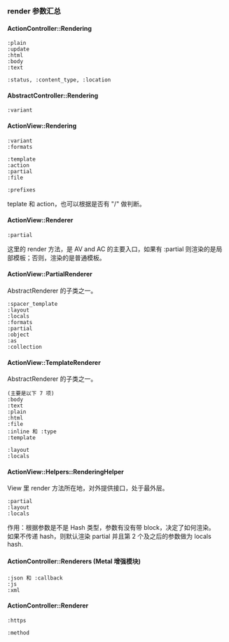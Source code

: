 ### render 参数汇总

#### ActionController::Rendering

```
:plain
:update
:html
:body
:text

:status, :content_type, :location
```

#### AbstractController::Rendering

```
:variant
```

#### ActionView::Rendering

```
:variant
:formats

:template
:action
:partial
:file

:prefixes
```

teplate 和 action，也可以根据是否有 "/" 做判断。

#### ActionView::Renderer

```
:partial
```

这里的 render 方法，是 AV and AC 的主要入口，如果有 :partial 则渲染的是局部模板；否则，渲染的是普通模板。

#### ActionView::PartialRenderer

AbstractRenderer 的子类之一。

```
:spacer_template
:layout
:locals
:formats
:partial
:object
:as
:collection
```

#### ActionView::TemplateRenderer

AbstractRenderer 的子类之一。

```
(主要是以下 7 项)
:body
:text
:plain
:html
:file
:inline 和 :type
:template

:layout
:locals
```

#### ActionView::Helpers::RenderingHelper

View 里 render 方法所在地，对外提供接口，处于最外层。

```
:partial
:layout
:locals
```

作用：根据参数是不是 Hash 类型，参数有没有带 block，决定了如何渲染。
<br>
如果不传递 hash，则默认渲染 partial 并且第 2 个及之后的参数做为 locals hash.

#### ActionController::Renderers (Metal 增强模块)

```
:json 和 :callback
:js
:xml
```

#### ActionController::Renderer

```
:https

:method
```

